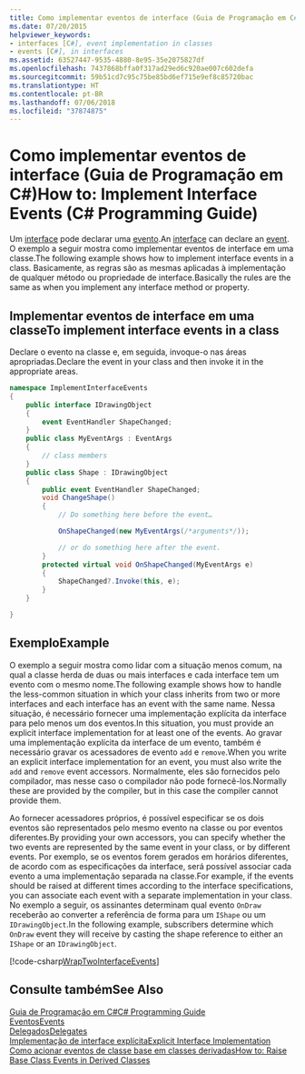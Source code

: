 ```yaml
---
title: Como implementar eventos de interface (Guia de Programação em C#)
ms.date: 07/20/2015
helpviewer_keywords:
- interfaces [C#], event implementation in classes
- events [C#], in interfaces
ms.assetid: 63527447-9535-4880-8e95-35e2075827df
ms.openlocfilehash: 7437868bffa0f317ad29ed6c920ae007c602defa
ms.sourcegitcommit: 59b51cd7c95c75be85bd6ef715e9ef8c85720bac
ms.translationtype: HT
ms.contentlocale: pt-BR
ms.lasthandoff: 07/06/2018
ms.locfileid: "37874875"
---
```

# <a name="how-to-implement-interface-events-c-programming-guide"></a><span data-ttu-id="f1a07-102">Como implementar eventos de interface (Guia de Programação em C#)</span><span class="sxs-lookup"><span data-stu-id="f1a07-102">How to: Implement Interface Events (C# Programming Guide)</span></span>
<span data-ttu-id="f1a07-103">Um [interface](../../../csharp/language-reference/keywords/interface.md) pode declarar uma [evento](../../../csharp/language-reference/keywords/event.md).</span><span class="sxs-lookup"><span data-stu-id="f1a07-103">An [interface](../../../csharp/language-reference/keywords/interface.md) can declare an [event](../../../csharp/language-reference/keywords/event.md).</span></span> <span data-ttu-id="f1a07-104">O exemplo a seguir mostra como implementar eventos de interface em uma classe.</span><span class="sxs-lookup"><span data-stu-id="f1a07-104">The following example shows how to implement interface events in a class.</span></span> <span data-ttu-id="f1a07-105">Basicamente, as regras são as mesmas aplicadas à implementação de qualquer método ou propriedade de interface.</span><span class="sxs-lookup"><span data-stu-id="f1a07-105">Basically the rules are the same as when you implement any interface method or property.</span></span>  
  
## <a name="to-implement-interface-events-in-a-class"></a><span data-ttu-id="f1a07-106">Implementar eventos de interface em uma classe</span><span class="sxs-lookup"><span data-stu-id="f1a07-106">To implement interface events in a class</span></span>  
  
<span data-ttu-id="f1a07-107">Declare o evento na classe e, em seguida, invoque-o nas áreas apropriadas.</span><span class="sxs-lookup"><span data-stu-id="f1a07-107">Declare the event in your class and then invoke it in the appropriate areas.</span></span>  
  
```csharp
namespace ImplementInterfaceEvents  
{  
    public interface IDrawingObject  
    {  
        event EventHandler ShapeChanged;  
    }  
    public class MyEventArgs : EventArgs   
    {  
        // class members  
    }  
    public class Shape : IDrawingObject  
    {  
        public event EventHandler ShapeChanged;  
        void ChangeShape()  
        {  
            // Do something here before the event…  

            OnShapeChanged(new MyEventArgs(/*arguments*/));  

            // or do something here after the event.   
        }  
        protected virtual void OnShapeChanged(MyEventArgs e)  
        {  
            ShapeChanged?.Invoke(this, e);  
        }  
    }  

}  
```  
  
## <a name="example"></a><span data-ttu-id="f1a07-108">Exemplo</span><span class="sxs-lookup"><span data-stu-id="f1a07-108">Example</span></span>  
<span data-ttu-id="f1a07-109">O exemplo a seguir mostra como lidar com a situação menos comum, na qual a classe herda de duas ou mais interfaces e cada interface tem um evento com o mesmo nome.</span><span class="sxs-lookup"><span data-stu-id="f1a07-109">The following example shows how to handle the less-common situation in which your class inherits from two or more interfaces and each interface has an event with the same name.</span></span> <span data-ttu-id="f1a07-110">Nessa situação, é necessário fornecer uma implementação explícita da interface para pelo menos um dos eventos.</span><span class="sxs-lookup"><span data-stu-id="f1a07-110">In this situation, you must provide an explicit interface implementation for at least one of the events.</span></span> <span data-ttu-id="f1a07-111">Ao gravar uma implementação explícita da interface de um evento, também é necessário gravar os acessadores de evento `add` e `remove`.</span><span class="sxs-lookup"><span data-stu-id="f1a07-111">When you write an explicit interface implementation for an event, you must also write the `add` and `remove` event accessors.</span></span> <span data-ttu-id="f1a07-112">Normalmente, eles são fornecidos pelo compilador, mas nesse caso o compilador não pode fornecê-los.</span><span class="sxs-lookup"><span data-stu-id="f1a07-112">Normally these are provided by the compiler, but in this case the compiler cannot provide them.</span></span>  
  
<span data-ttu-id="f1a07-113">Ao fornecer acessadores próprios, é possível especificar se os dois eventos são representados pelo mesmo evento na classe ou por eventos diferentes.</span><span class="sxs-lookup"><span data-stu-id="f1a07-113">By providing your own accessors, you can specify whether the two events are represented by the same event in your class, or by different events.</span></span> <span data-ttu-id="f1a07-114">Por exemplo, se os eventos forem gerados em horários diferentes, de acordo com as especificações da interface, será possível associar cada evento a uma implementação separada na classe.</span><span class="sxs-lookup"><span data-stu-id="f1a07-114">For example, if the events should be raised at different times according to the interface specifications, you can associate each event with a separate implementation in your class.</span></span> <span data-ttu-id="f1a07-115">No exemplo a seguir, os assinantes determinam qual evento `OnDraw` receberão ao converter a referência de forma para um `IShape` ou um `IDrawingObject`.</span><span class="sxs-lookup"><span data-stu-id="f1a07-115">In the following example, subscribers determine which `OnDraw` event they will receive by casting the shape reference to either an `IShape` or an `IDrawingObject`.</span></span>  
  
 [!code-csharp[WrapTwoInterfaceEvents](../../../csharp/programming-guide/events/codesnippet/CSharp/how-to-implement-interface-events_1.cs#everything)]
  
## <a name="see-also"></a><span data-ttu-id="f1a07-116">Consulte também</span><span class="sxs-lookup"><span data-stu-id="f1a07-116">See Also</span></span>  
 [<span data-ttu-id="f1a07-117">Guia de Programação em C#</span><span class="sxs-lookup"><span data-stu-id="f1a07-117">C# Programming Guide</span></span>](../../../csharp/programming-guide/index.md)  
 [<span data-ttu-id="f1a07-118">Eventos</span><span class="sxs-lookup"><span data-stu-id="f1a07-118">Events</span></span>](../../../csharp/programming-guide/events/index.md)  
 [<span data-ttu-id="f1a07-119">Delegados</span><span class="sxs-lookup"><span data-stu-id="f1a07-119">Delegates</span></span>](../../../csharp/programming-guide/delegates/index.md)  
 [<span data-ttu-id="f1a07-120">Implementação de interface explícita</span><span class="sxs-lookup"><span data-stu-id="f1a07-120">Explicit Interface Implementation</span></span>](../../../csharp/programming-guide/interfaces/explicit-interface-implementation.md)  
 [<span data-ttu-id="f1a07-121">Como acionar eventos de classe base em classes derivadas</span><span class="sxs-lookup"><span data-stu-id="f1a07-121">How to: Raise Base Class Events in Derived Classes</span></span>](../../../csharp/programming-guide/events/how-to-raise-base-class-events-in-derived-classes.md)
